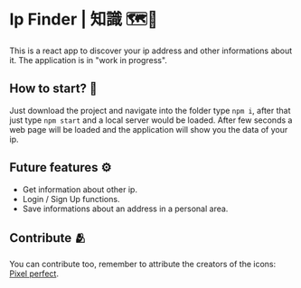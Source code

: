 # Ip Finder | 知識 🗺️🔎

This is a react app to discover your ip address and other informations about it.
The application is in "work in progress".

## How to start? 🚩

Just download the project and navigate into the folder type `npm i`, after that just type `npm start` and a local server would be loaded. After few seconds a web page will be loaded and the application will show you the data of your ip.

## Future features ⚙️

- Get information about other ip.
- Login / Sign Up functions.
- Save informations about an address in a personal area.

## Contribute 🫂

You can contribute too, remember to attribute the creators of the icons: [Pixel perfect](www.flaticon.com).
